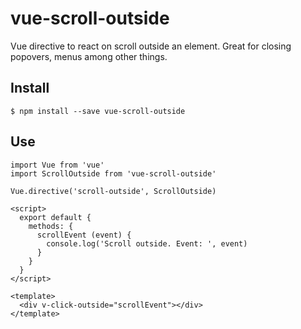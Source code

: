 # vue-scroll-outside

Vue directive to react on scroll outside an element. Great for closing popovers, menus among other things.

## Install

```
$ npm install --save vue-scroll-outside
```

## Use

```
import Vue from 'vue'
import ScrollOutside from 'vue-scroll-outside'

Vue.directive('scroll-outside', ScrollOutside)
```

```
<script>
  export default {
    methods: {
      scrollEvent (event) {
        console.log('Scroll outside. Event: ', event)
      }
    }
  }
</script>

<template>
  <div v-click-outside="scrollEvent"></div>
</template>
```
